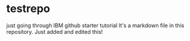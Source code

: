 # testrepo
just going through IBM github starter tutorial
It's a markdown file in this repository.  Just added and edited this!
